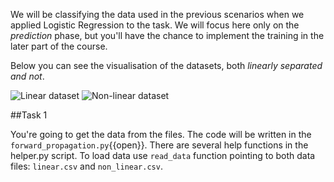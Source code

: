 We will be classifying the data used in the previous scenarios when we applied Logistic Regression to the task. We will focus here only on the _prediction_ phase, but you'll have the chance to implement the training in the later part of the course.

Below you can see the visualisation of the datasets, both _linearly separated and not_.

<img src="/basiafusinska/courses/deep-learning-with-tensorflow/forward-propagation/assets/linear.png" alt="Linear dataset">

<img src="/basiafusinska/courses/deep-learning-with-tensorflow/forward-propagation/assets/non_linear.png" alt="Non-linear dataset">

##Task 1

You're going to get the data from the files. The code will be written in the `forward_propagation.py`{{open}}. There are several help functions in the helper.py script. To load data use `read_data` function pointing to both data files: `linear.csv` and `non_linear.csv`.
